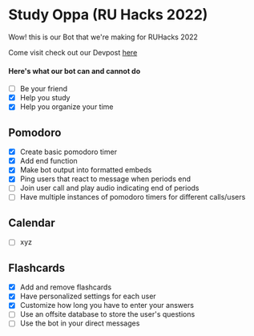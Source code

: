 # Study Oppa (RU Hacks 2022)
<p> Wow! this is our Bot that we're making for RUHacks 2022 </p>
<p> Come visit check out our Devpost <a href="https://devpost.com/software/study-oppa">here</a></p>

#### Here's what our bot can and cannot do

- [ ] Be your friend
- [x] Help you study
- [x] Help you organize your time

## Pomodoro
- [x] Create basic pomodoro timer
- [x] Add end function
- [x] Make bot output into formatted embeds
- [x] Ping users that react to message when periods end
- [ ] Join user call and play audio indicating end of periods
- [ ] Have multiple instances of pomodoro timers for different calls/users

## Calendar
- [ ] xyz

## Flashcards
- [x] Add and remove flashcards
- [x] Have personalized settings for each user
- [x] Customize how long you have to enter your answers
- [ ] Use an offsite database to store the user's questions
- [ ] Use the bot in your direct messages
